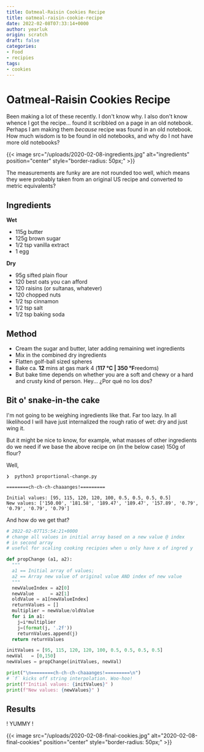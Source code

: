 ```yaml
---
title: Oatmeal-Raisin Cookies Recipe
title: oatmeal-raisin-cookie-recipe
date: 2022-02-08T07:33:14+0000
author: yearluk
origin: scratch
draft: false
categories:
- Food
- recipies
tags:
- cookies
---
```


# Oatmeal-Raisin Cookies Recipe

Been making a lot of these recently. I don't know why. I also don't know whence I got the recipe... found it scribbled on a page in an old notebook. Perhaps I am making them *because* recipe was found in an old notebook. How much wisdom is to be found in old notebooks, and why do I not have more old notebooks?

{{< image src="/uploads/2020-02-08-ingredients.jpg" alt="ingredients" position="center" style="border-radius: 50px;" >}}

The measurements are funky are are not rounded too well, which means they were probably taken from an original US recipe and converted to metric equivalents?

## Ingredients

**Wet**

- 115g butter
- 125g brown sugar
- 1/2 tsp vanilla extract
- 1 egg

**Dry**

- 95g sifted plain flour
- 120 best oats you can afford
- 120 raisins (or sultanas, whatever)
- 120 chopped nuts
- 1/2 tsp cinnamon
- 1/2 tsp salt
- 1/2 tsp baking soda

## Method

- Cream the sugar and butter, later adding remaining wet ingredients
- Mix in the combined dry ingredients
- Flatten golf-ball sized spheres
- Bake ca. **12** mins at gas mark 4 (**117 °C | 350 °F**reedoms)
- But bake time depends on whether you are a soft and chewy or a hard and crusty kind of person. Hey... ¿Por qué no los dos?

## Bit o' snake-in-the cake

I'm not going to be weighing ingredients like that. Far too lazy. In all likelihood I will have just internalized the rough ratio of wet: dry and  just wing it.

But it might be nice to know, for example, what masses of other ingredients do we need if we base the above recipe on (in the below case) 150g of flour?

Well,

```text
❯  python3 proportional-change.py

========ch-ch-ch-chaaanges!=========

Initial values: [95, 115, 120, 120, 100, 0.5, 0.5, 0.5, 0.5]
New values: ['150.00', '181.58', '189.47', '189.47', '157.89', '0.79', '0.79', '0.79', '0.79']
```

And how do we get that?

```python
# 2022-02-07T15:54:21+0000
# change all values in initial array based on a new value @ index
# in second array
# useful for scaling cooking recipies when u only have x of ingred y

def propChange (a1, a2):
  """
  a1 == Initial array of values; 
  a2 == Array new value of original value AND index of new value
  """
  newValueIndex = a2[0]
  newValue      = a2[1]
  oldValue = a1[newValueIndex]
  returnValues = []
  multiplier = newValue/oldValue
  for i in a1:
    j=i*multiplier
    j=(format(j, '.2f'))
    returnValues.append(j)    
  return returnValues

initValues = [95, 115, 120, 120, 100, 0.5, 0.5, 0.5, 0.5] 
newVal   = [0,150]
newValues = propChange(initValues, newVal)

print("\n========ch-ch-ch-chaaanges!=========\n")
# `f` kicks off string interpolation. Woo-hoo!
print(f"Initial values: {initValues}" )
print(f"New values: {newValues}" )

```

## Results

! YUMMY !

{{< image src="/uploads/2020-02-08-final-cookies.jpg" alt="2020-02-08-final-cookies" position="center" style="border-radius: 50px;" >}}
